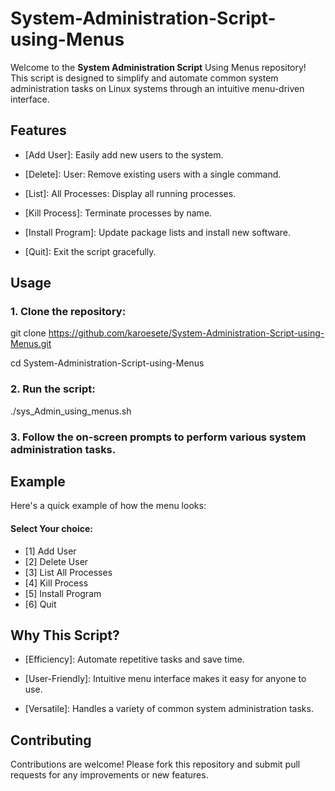 # System-Administration-Script-using-Menus

Welcome to the **System Administration Script** Using Menus repository! This script is designed to simplify and automate common system administration tasks on Linux systems through an intuitive menu-driven interface.

## Features
- [Add User]: Easily add new users to the system.

- [Delete]: User: Remove existing users with a single command.

- [List]: All Processes: Display all running processes.

- [Kill Process]: Terminate processes by name.

- [Install Program]: Update package lists and install new software.

- [Quit]: Exit the script gracefully.

## Usage
### 1. Clone the repository:

git clone https://github.com/karoesete/System-Administration-Script-using-Menus.git

cd System-Administration-Script-using-Menus
### 2. Run the script:

./sys_Admin_using_menus.sh
### 3. Follow the on-screen prompts to perform various system administration tasks.

## Example
Here's a quick example of how the menu looks:

#### Select Your choice:
- [1] Add User
- [2] Delete User
- [3] List All Processes
- [4] Kill Process
- [5] Install Program
- [6] Quit
## Why This Script?
- [Efficiency]: Automate repetitive tasks and save time.

- [User-Friendly]: Intuitive menu interface makes it easy for anyone to use.

- [Versatile]: Handles a variety of common system administration tasks.

## Contributing
Contributions are welcome! Please fork this repository and submit pull requests for any improvements or new features.

